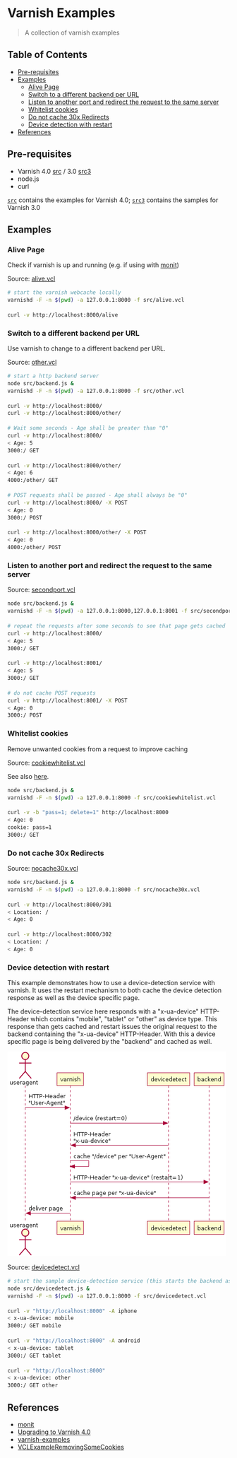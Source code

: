 # Varnish Examples

> A collection of varnish examples

## Table of Contents

<!-- !toc (minlevel=2 omit="Table of Contents") -->

* [Pre-requisites](#pre-requisites)
* [Examples](#examples)
  * [Alive Page](#alive-page)
  * [Switch to a different backend per URL](#switch-to-a-different-backend-per-url)
  * [Listen to another port and redirect the request to the same server](#listen-to-another-port-and-redirect-the-request-to-the-same-server)
  * [Whitelist cookies](#whitelist-cookies)
  * [Do not cache 30x Redirects](#do-not-cache-30x-redirects)
  * [Device detection with restart](#device-detection-with-restart)
* [References](#references)

<!-- toc! -->

## Pre-requisites

- Varnish 4.0 [src](src/) / 3.0 [src3](src3/)
- node.js
- curl

[`src`](src/) contains the examples for Varnish 4.0; [`src3`](src3/) contains the samples for Varnish 3.0

## Examples

### Alive Page

Check if varnish is up and running (e.g. if using with [monit][])

Source: [alive.vcl](src/alive.vcl)

````sh
# start the varnish webcache locally
varnishd -F -n $(pwd) -a 127.0.0.1:8000 -f src/alive.vcl

curl -v http://localhost:8000/alive
````

### Switch to a different backend per URL

Use varnish to change to a different backend per URL.

Source: [other.vcl](src/other.vcl)

````sh
# start a http backend server
node src/backend.js &
varnishd -F -n $(pwd) -a 127.0.0.1:8000 -f src/other.vcl

curl -v http://localhost:8000/
curl -v http://localhost:8000/other/

# Wait some seconds - Age shall be greater than "0"
curl -v http://localhost:8000/
< Age: 5
3000:/ GET

curl -v http://localhost:8000/other/
< Age: 6
4000:/other/ GET

# POST requests shall be passed - Age shall always be "0"
curl -v http://localhost:8000/ -X POST
< Age: 0
3000:/ POST

curl -v http://localhost:8000/other/ -X POST
< Age: 0
4000:/other/ POST
````

### Listen to another port and redirect the request to the same server

Source: [secondport.vcl](src/secondport.vcl)

````sh
node src/backend.js &
varnishd -F -n $(pwd) -a 127.0.0.1:8000,127.0.0.1:8001 -f src/secondport.vcl

# repeat the requests after some seconds to see that page gets cached
curl -v http://localhost:8000/
< Age: 5
3000:/ GET

curl -v http://localhost:8001/
< Age: 5
3000:/ GET

# do not cache POST requests
curl -v http://localhost:8001/ -X POST
< Age: 0
3000:/ POST
````

### Whitelist cookies

Remove unwanted cookies from a request to improve caching

Source: [cookiewhitelist.vcl](src/cookiewhitelist.vcl)

See also [here][VCLExampleRemovingSomeCookies].

````sh
node src/backend.js &
varnishd -F -n $(pwd) -a 127.0.0.1:8000 -f src/cookiewhitelist.vcl

curl -v -b "pass=1; delete=1" http://localhost:8000
< Age: 0
cookie: pass=1
3000:/ GET
````

### Do not cache 30x Redirects

Source: [nocache30x.vcl](nocache30x.vcl)

````sh
node src/backend.js &
varnishd -F -n $(pwd) -a 127.0.0.1:8000 -f src/nocache30x.vcl

curl -v http://localhost:8000/301
< Location: /
< Age: 0

curl -v http://localhost:8000/302
< Location: /
< Age: 0
````

### Device detection with restart

This example demonstrates how to use a device-detection service with varnish. It uses the restart mechanism to both cache the device detection response as well as the device specific page.

The device-detection service here responds with a "x-ua-device" HTTP-Header which contains "mobile", "tablet" or "other" as device type.
This response than gets cached and restart issues the original request to the backend containing the "x-ua-device" HTTP-Header.
With this a device specific page is being delivered by the "backend" and cached as well.

![Flow](assets/devicedetect.png)

Source: [devicedetect.vcl](src/devicedetect.vcl)

````sh
# start the sample device-detection service (this starts the backend as well)
node src/devicedetect.js &
varnishd -F -n $(pwd) -a 127.0.0.1:8000 -f src/devicedetect.vcl

curl -v "http://localhost:8000" -A iphone
< x-ua-device: mobile
3000:/ GET mobile

curl -v "http://localhost:8000" -A android
< x-ua-device: tablet
3000:/ GET tablet

curl -v "http://localhost:8000"
< x-ua-device: other
3000:/ GET other
````

## References

<!-- !ref -->

* [monit][monit]
* [Upgrading to Varnish 4.0][Upgrading to Varnish 4.0]
* [varnish-examples][varnish-examples]
* [VCLExampleRemovingSomeCookies][VCLExampleRemovingSomeCookies]

<!-- ref! -->

[varnish-examples]: https://www.varnish-cache.org/trac/wiki/VCLExamples
[VCLExampleRemovingSomeCookies]: https://www.varnish-cache.org/trac/wiki/VCLExampleRemovingSomeCookies
[monit]: https://mmonit.com/monit/
[Upgrading to Varnish 4.0]: https://www.varnish-cache.org/docs/trunk/whats-new/upgrade-4.0.html
